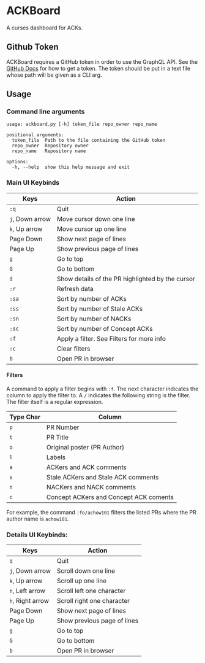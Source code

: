 # ACKBoard

A curses dashboard for ACKs.

## Github Token

ACKBoard requires a GitHub token in order to use the GraphQL API.
See the [GitHub Docs](https://docs.github.com/en/graphql/guides/forming-calls-with-graphql#authenticating-with-a-personal-access-token-classic) for how to get a token.
The token should be put in a text file whose path will be given as a CLI arg.

## Usage

### Command line arguments

```
usage: ackboard.py [-h] token_file repo_owner repo_name

positional arguments:
  token_file  Path to the file containing the GitHub token
  repo_owner  Repository owner
  repo_name   Repository name

options:
  -h, --help  show this help message and exit
```

### Main UI Keybinds

| Keys | Action |
|------|--------|
| `:q` | Quit |
| `j`, Down arrow | Move cursor down one line |
| `k`, Up arrow | Move cursor up one line |
| Page Down | Show next page of lines |
| Page Up | Show previous page of lines |
| `g` | Go to top |
| `G` | Go to bottom |
| `d` | Show details of the PR highlighted by the cursor |
| `:r` | Refresh data |
| `:sa` | Sort by number of ACKs |
| `:ss` | Sort by number of Stale ACKs |
| `:sn` | Sort by number of NACKs |
| `:sc` | Sort by number of Concept ACKs |
| `:f` | Apply a filter. See Filters for more info |
| `:c` | Clear filters |
| `b` | Open PR in browser |

#### Filters

A command to apply a filter begins with `:f`.
The next character indicates the column to apply the filter to. 
A `/` indicates the following string is the filter. 
The filter itself is a regular expression.

| Type Char | Column |
|-----------|--------|
| `p` | PR Number |
| `t` | PR Title |
| `o` | Original poster (PR Author) |
| `l` | Labels |
| `a` | ACKers and ACK comments |
| `s` | Stale ACKers and Stale ACK comments |
| `n` | NACKers and NACK comments |
| `c` | Concept ACKers and Concept ACK coments |

For example, the command `:fo/achow101` filters the listed PRs where the PR author name is `achow101`.

### Details UI Keybinds:

| Keys | Action |
|------|--------|
| `q` | Quit |
| `j`, Down arrow | Scroll down one line |
| `k`, Up arrow | Scroll up one line |
| `h`, Left arrow | Scroll left one character |
| `h`, Right arrow | Scroll right one character |
| Page Down | Show next page of lines |
| Page Up | Show previous page of lines |
| `g` | Go to top |
| `G` | Go to bottom |
| `b` | Open PR in browser |
